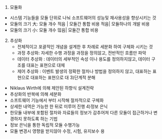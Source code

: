 1) 모듈화
 - 시스템 기능들을 모듈 단위로 나눠 소프트웨어의 성능및 재사용성을 향상시키는 것
 -  모듈의 크기 大: 모듈 개수 적음 | 모듈간 통합 비용 적음| 모듈하나의 개발 비용 
 - 모듈의 크기 小: 모듈 개수 많음| 모듈간 통합 비용 
2) 추상화
	- 전체적이고 포괄적인 개념을 설계한 후 차례로 세분화 하여 구체화 시키는 것
	- 과정 추상화: 자세한 수행 과정을 과정을 정의않고, 전반적인 흐름만 파악
	- 데이터 추상화 : 데이터의 세부적인 속성 이나 용도를 정의하지않고, 데이터 구조를  대표는 표현으로 대체
	- 제어 추상화 : 이벤트 발생의 정확한 절차나 방법을 정의하지 않고, 대표하는 표현으로 대표하는 표현으로 대
 3)단계적 분해
 - Niklaus Wirth에 의해 제안된 하향식 설계전략
 - 추상화의 반복에 의해 세분화
 - 소프트웨어 기능에서 부터 시작해 절차적으로 구체화
 - 상세한 내역은 가능한 한 뒤로 미루어 진행
 4)정보 은닉
 - 한모듈 내부에 포함된 절차와 자료들의 정보가 감추어져 다른 모듈이 접근하거나 변경하지 못하도록 하는 기법
 - 정보 은닉을 통한 독립적 모듈 수행가능
 - 모듈 변경시 영향을 받지않아 수정, 시험, 유지보수 용
